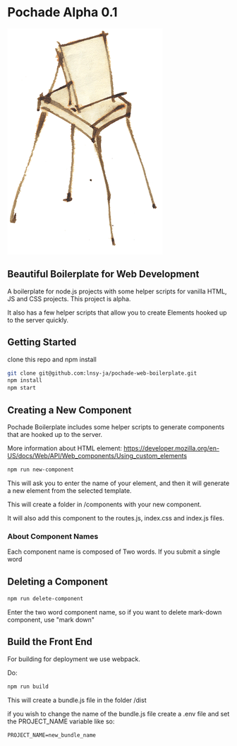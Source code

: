 # Pochade Alpha 0.1

![alt text](/pochade.png)
## Beautiful Boilerplate for Web Development

A boilerplate for node.js projects with some helper scripts for vanilla HTML, JS and CSS projects. This project is alpha. 

It also has a few helper scripts that allow you to create Elements hooked up to the server quickly. 

## Getting Started

clone this repo and npm install

```sh
git clone git@github.com:lnsy-ja/pochade-web-boilerplate.git
npm install
npm start
```

## Creating a New Component

Pochade Boilerplate includes some helper scripts to generate components that are hooked up to the server. 

More information about HTML element: https://developer.mozilla.org/en-US/docs/Web/API/Web_components/Using_custom_elements

```sh
npm run new-component
```

This will ask you to enter the name of your element, and then it will generate a new element from the selected template.

This will create a folder in /components with your new component. 

It will also add this component to the routes.js, index.css and index.js files. 

### About Component Names

Each component name is composed of Two words. If you submit a single word 


## Deleting a Component

```sh
npm run delete-component
```

Enter the two word component name, so if you want to delete mark-down component, use "mark down"


## Build the Front End
For building for deployment we use webpack. 

Do: 

```sh
npm run build
```

This will create a bundle.js file in the folder /dist

if you wish to change the name of the bundle.js file create a .env file and set the PROJECT_NAME variable like so: 

```
PROJECT_NAME=new_bundle_name
```

